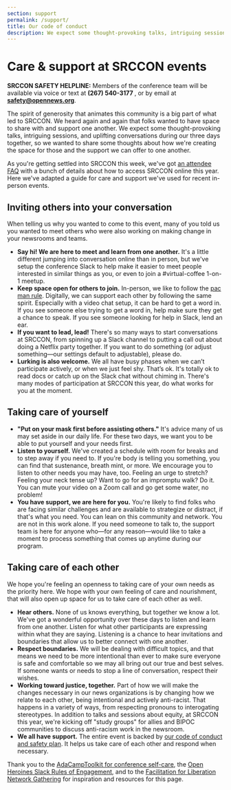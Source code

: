 ```yaml
---
section: support
permalink: /support/
title: Our code of conduct
description: We expect some thought-provoking talks, intriguing sessions, and uplifting conversations during our three days together, so we wanted to share some thoughts about how we're creating the space for those and the support we can offer to one another.
---
```


# Care & support at SRCCON events

<p class="safety"><b>SRCCON SAFETY HELPLINE:</b> Members of the conference team will be available via voice or text at <b> (267) 540-3177‬ </b>, or by email at <b><a href="mailto:safety@opennews.org">safety@opennews.org</a></b>.</p>

The spirit of generosity that animates this community is a big part of what led to SRCCON. We heard again and again that folks wanted to have space to share with and support one another. We expect some thought-provoking talks, intriguing sessions, and uplifting conversations during our three days together, so we wanted to share some thoughts about how we're creating the space for those and the support we can offer to one another.

As you're getting settled into SRCCON this week, we've got [an attendee FAQ](/attendee-faq) with a bunch of details about how to access SRCCON online this year. Here we've adapted a guide for care and support we've used for recent in-person events.

## Inviting others into your conversation

When telling us why you wanted to come to this event, many of you told us you wanted to meet others who were also working on making change in your newsrooms and teams.

* **Say hi! We are here to meet and learn from one another.** It's a little different jumping into conversation online than in person, but we've setup the conference Slack to help make it easier to meet people interested in similar things as you, or even to join a #virtual-coffee 1-on-1 meetup.
* **Keep space open for others to join.** In-person, we like to follow the [pac man rule](https://www.ericholscher.com/blog/2017/aug/2/pacman-rule-conferences/). Digitally, we can support each other by following the same spirit. Especially with a video chat setup, it can be hard to get a word in. If you see someone else trying to get a word in, help make sure they get a chance to speak. If you see someone looking for help in Slack, lend an ear.
* **If you want to lead, lead!** There's so many ways to start conversations at SRCCON, from spinning up a Slack channel to putting a call out about doing a Netflix party together. If you want to do something (or adjust something—our settings default to adjustable), please do.
* **Lurking is also welcome.** We all have busy phases when we can’t participate actively, or when we just feel shy. That’s ok. It's totally ok to read docs or catch up on the Slack chat without chiming in. There's many modes of participation at SRCCON this year, do what works for you at the moment.

## Taking care of yourself

* **"Put on your mask first before assisting others."** It's advice many of us may set aside in our daily life. For these two days, we want you to be able to put yourself and your needs first.
* **Listen to yourself.** We've created a schedule with room for breaks and to step away if you need to. If you're body is telling you something, you can find that sustenance, breath mint, or more. We encourage you to listen to other needs you may have, too. Feeling an urge to stretch? Feeling your neck tense up? Want to go for an impromptu walk? Do it. You can mute your video on a Zoom call and go get some water, no problem!
* **You have support, we are here for you.** You're likely to find folks who are facing similar challenges and are available to strategize or distract, if that's what you need. You can lean on this community and network. You are not in this work alone. If you need someone to talk to, the support team is here for anyone who—for any reason—would like to take a moment to process something that comes up anytime during our program.

## Taking care of each other

We hope you're feeling an openness to taking care of your own needs as the priority here. We hope with your own feeling of care and nourishment, that will also open up space for us to take care of each other as well.

* **Hear others.** None of us knows everything, but together we know a lot. We've got a wonderful opportunity over these days to listen and learn from one another. Listen for what other participants are expressing within what they are saying. Listening is a chance to hear invitations and boundaries that allow us to better connect with one another.
* **Respect boundaries.** We will be dealing with difficult topics, and that means we need to be more intentional than ever to make sure everyone is safe and comfortable so we may all bring out our true and best selves. If someone wants or needs to stop a line of conversation, respect their wishes.
* **Working toward justice, together.** Part of how we will make the changes necessary in our news organizations is by changing how we relate to each other, being intentional and actively anti-racist. That happens in a variety of ways, from respecting pronouns to interogating stereotypes. In addition to talks and sessions about equity, at SRCCON this year, we're kicking off "study groups" for allies and BIPOC communities to discuss anti-racism work in the newsroom. 
* **We all have support.** The entire event is backed by [our code of conduct and safety plan](/conduct). It helps us take care of each other and respond when necessary.

<p>Thank you to the <a href="https://adacamp.org/adacamp-toolkit/self-care/">AdaCampToolkit for conference self-care</a>, the <a href="https://openheroines.org/slack-rules-of-engagement-12bfc36e8cb">Open Heroines Slack Rules of Engagement</a>, and to the <a href="https://www.alliedmedia.org/amc2018/facilitation-liberation-network-gathering">Facilitation for Liberation Network Gathering</a> for inspiration and resources for this page.</p>